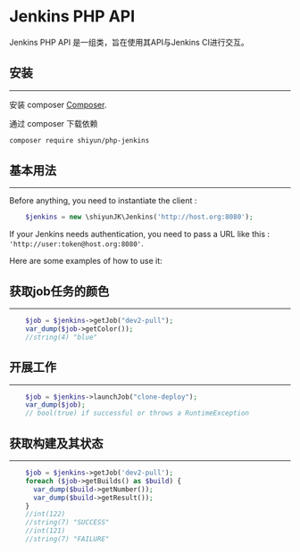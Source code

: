 Jenkins PHP API
===============


Jenkins PHP API 是一组类，旨在使用其API与Jenkins CI进行交互。

## 安装
------------

安装 composer [Composer](http://getcomposer.org).

通过 composer 下载依赖

```bash
composer require shiyun/php-jenkins
```


## 基本用法
-----------


Before anything, you need to instantiate the client :


```php
    $jenkins = new \shiyunJK\Jenkins('http://host.org:8080');
```

If your Jenkins needs authentication, you need to pass a URL like this : `'http://user:token@host.org:8080'`.


Here are some examples of how to use it:

## 获取job任务的颜色
------------------------

```php
    $job = $jenkins->getJob("dev2-pull");
    var_dump($job->getColor());
    //string(4) "blue"
```


## 开展工作
------------

```php
    $job = $jenkins->launchJob("clone-deploy");
    var_dump($job);
    // bool(true) if successful or throws a RuntimeException
```


## 获取构建及其状态
----------------------------

```php
    $job = $jenkins->getJob('dev2-pull');
    foreach ($job->getBuilds() as $build) {
      var_dump($build->getNumber());
      var_dump($build->getResult());
    }
    //int(122)
    //string(7) "SUCCESS"
    //int(121)
    //string(7) "FAILURE"
```
